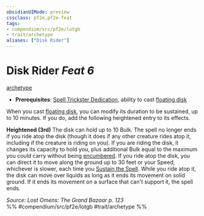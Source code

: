 ```yaml
---
obsidianUIMode: preview
cssclass: pf2e,pf2e-feat
tags:
- compendium/src/pf2e/lotgb
- trait/archetype
aliases: ["Disk Rider"]
---
```

# Disk Rider  *Feat 6*  
[archetype](/rules/traits/archetype.md)  

- **Prerequisites**: [Spell Trickster Dedication](/compendium/feats/spell-trickster-dedication-lotgb.md), ability to cast [floating disk](/compendium/spells/floating-disk.md)

When you cast [floating disk](/compendium/spells/floating-disk.md), you can modify its duration to be sustained, up to 10 minutes. If you do, add the following heightened entry to its effects.

**Heightened (3rd)** The disk can hold up to 10 Bulk. The spell no longer ends if you ride atop the disk (though it does if any other creature rides atop it, including if the creature is riding on you). If you are riding the disk, it changes its capacity to hold you, plus additional Bulk equal to the maximum you could carry without being [encumbered](/rules/conditions.md#Encumbered). If you ride atop the disk, you can direct it to move along the ground up to 30 feet or your Speed, whichever is slower, each time you [Sustain the Spell](/rules/actions/sustain-a-spell.md). While you ride atop it, the disk can move over liquids as long as it ends its movement on solid ground. If it ends its movement on a surface that can't support it, the spell ends.

*Source: Lost Omens: The Grand Bazaar p. 123*  
%% #compendium/src/pf2e/lotgb #trait/archetype %%